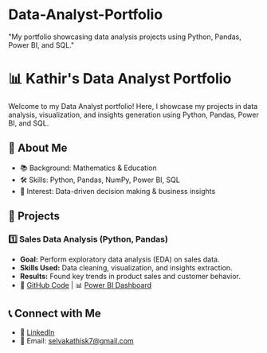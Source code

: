 # Data-Analyst-Portfolio
"My portfolio showcasing data analysis projects using Python, Pandas, Power BI, and SQL."
# 📊 Kathir's Data Analyst Portfolio

Welcome to my Data Analyst portfolio! Here, I showcase my projects in data analysis, visualization, and insights generation using Python, Pandas, Power BI, and SQL.

## 🔹 About Me
- 📚 Background: Mathematics & Education  
- 🛠 Skills: Python, Pandas, NumPy, Power BI, SQL  
- 🎯 Interest: Data-driven decision making & business insights  

## 📂 Projects

### 1️⃣ Sales Data Analysis (Python, Pandas)
- **Goal:** Perform exploratory data analysis (EDA) on sales data.  
- **Skills Used:** Data cleaning, visualization, and insights extraction.  
- **Results:** Found key trends in product sales and customer behavior.  
- 🔗 [GitHub Code](#) | 📊 [Power BI Dashboard](#)

## 📞 Connect with Me
- 💼 [LinkedIn](#)  
- 📧 Email: selvakathisk7@gmail.com  
